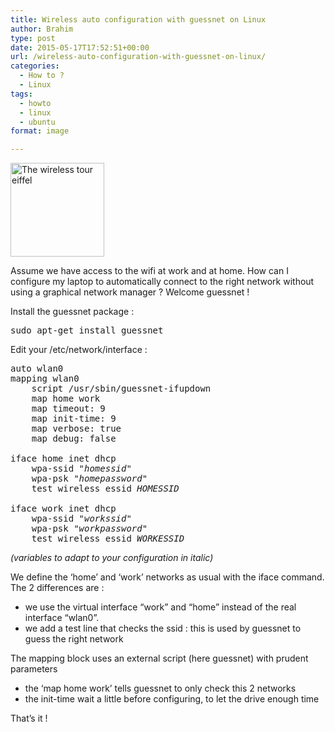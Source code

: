 ```yaml
---
title: Wireless auto configuration with guessnet on Linux
author: Brahim
type: post
date: 2015-05-17T17:52:51+00:00
url: /wireless-auto-configuration-with-guessnet-on-linux/
categories:
  - How to ?
  - Linux
tags:
  - howto
  - linux
  - ubuntu
format: image

---
```

<img class="alignright wp-image-1383 size-thumbnail" src="http://brahim.hamdouni.com/wp-uploads/eiffel-wireless-150x150.png" alt="The wireless tour eiffel" width="150" height="150" />
  
Assume we have access to the wifi at work and at home. How can I configure my laptop to automatically connect to the right network without using a graphical network manager ? Welcome guessnet !
  
<!--more-->


  
Install the guessnet package :

<pre>sudo apt-get install guessnet</pre>

Edit your /etc/network/interface :

<pre>auto wlan0
mapping wlan0
	script /usr/sbin/guessnet-ifupdown
	map home work
	map timeout: 9
	map init-time: 9
	map verbose: true
	map debug: false	

iface home inet dhcp
	wpa-ssid "<em>homessid</em>"
	wpa-psk "<em>homepassword</em>"
	test wireless essid <em>HOMESSID</em>

iface work inet dhcp
	wpa-ssid "<em>workssid</em>"
	wpa-psk "<em>workpassword</em>"
	test wireless essid <em>WORKESSID</em>
</pre>

_(variables to adapt to your configuration in italic)_

We define the &#8216;home&#8217; and &#8216;work&#8217; networks as usual with the iface command. The 2 differences are :

  * we use the virtual interface &#8220;work&#8221; and &#8220;home&#8221; instead of the real interface &#8220;wlan0&#8221;.
  * we add a test line that checks the ssid : this is used by guessnet to guess the right network

The mapping block uses an external script (here guessnet) with prudent parameters

  * the &#8216;map home work&#8217; tells guessnet to only check this 2 networks
  * the init-time wait a little before configuring, to let the drive enough time

That&#8217;s it !